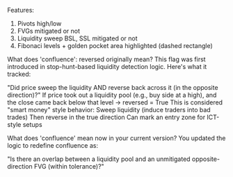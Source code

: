 Features:
1. Pivots high/low
2. FVGs mitigated or not
3. Liquidity sweep BSL, SSL mitigated or not
4. Fibonaci levels + golden pocket area highlighted (dashed rectangle)

What does 'confluence': reversed originally mean?
This flag was first introduced in stop-hunt-based liquidity detection logic. Here's what it tracked:

"Did price sweep the liquidity AND reverse back across it (in the opposite direction)?"
If price took out a liquidity pool (e.g., buy side at a high), and the close came back below that level → reversed = True
This is considered "smart money" style behavior:
Sweep liquidity (induce traders into bad trades)
Then reverse in the true direction
Can mark an entry zone for ICT-style setups


What does 'confluence' mean now in your current version?
You updated the logic to redefine confluence as:

"Is there an overlap between a liquidity pool and an unmitigated opposite-direction FVG (within tolerance)?"

